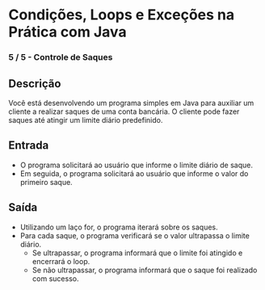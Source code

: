 # Condições, Loops e Exceções na Prática com Java
### 5 / 5 - Controle de Saques

## Descrição
Você está desenvolvendo um programa simples em Java para auxiliar um cliente a realizar saques de uma conta bancária. O cliente pode fazer saques até atingir um limite diário predefinido.

## Entrada

* O programa solicitará ao usuário que informe o limite diário de saque.
* Em seguida, o programa solicitará ao usuário que informe o valor do primeiro saque.

## Saída

* Utilizando um laço for, o programa iterará sobre os saques.
* Para cada saque, o programa verificará se o valor ultrapassa o limite diário.
    * Se ultrapassar, o programa informará que o limite foi atingido e encerrará o loop.
    * Se não ultrapassar, o programa informará que o saque foi realizado com sucesso.
